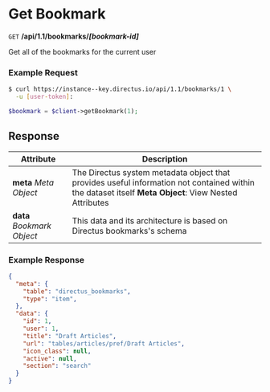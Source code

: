 # Get Bookmark

<span class="request">`GET` **/api/1.1/bookmarks/_[bookmark-id]_**</span>

<span class="description">Get all of the bookmarks for the current user</span>

### Example Request

```bash
$ curl https://instance--key.directus.io/api/1.1/bookmarks/1 \
  -u [user-token]:
```

```php
$bookmark = $client->getBookmark(1);
```

## Response

<span class="attributes">Attribute</span> | Description
--------|------------
**meta** _Meta Object_ | The Directus system metadata object that provides useful information not contained within the dataset itself <a class="object">**Meta Object**: View Nested Attributes</a>
**data** _Bookmark Object_ | <span class="custom">This data and its architecture is based on Directus bookmarks's schema</span>

### Example Response

```json
{
  "meta": {
    "table": "directus_bookmarks",
    "type": "item",
  },
  "data": {
    "id": 1,
    "user": 1,
    "title": "Draft Articles",
    "url": "tables/articles/pref/Draft Articles",
    "icon_class": null,
    "active": null,
    "section": "search"
  }
}
```
